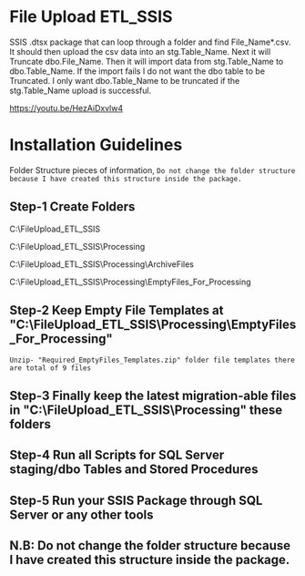 # File Upload ETL_SSIS

SSIS .dtsx package that can loop through a folder and find File_Name*.csv. It should then upload the csv data into an stg.Table_Name. Next it will Truncate dbo.File_Name. Then it will import data from stg.Table_Name to dbo.Table_Name. If the import fails I do not want the dbo table to be Truncated. I only want dbo.Table_Name to be truncated if the stg.Table_Name upload is successful.

https://youtu.be/HezAiDxvlw4


# Installation Guidelines

Folder Structure pieces of information,
``
Do not change the folder structure because I have created this structure inside the package.
``

## Step-1 Create Folders 
  C:\FileUpload_ETL_SSIS
  
  C:\FileUpload_ETL_SSIS\Processing
  
  C:\FileUpload_ETL_SSIS\Processing\ArchiveFiles
  
  C:\FileUpload_ETL_SSIS\Processing\EmptyFiles_For_Processing

## Step-2 Keep Empty File Templates at "C:\FileUpload_ETL_SSIS\Processing\EmptyFiles_For_Processing"
	Unzip- "Required_EmptyFiles_Templates.zip" folder file templates there are total of 9 files

## Step-3 Finally keep the latest migration-able files in "C:\FileUpload_ETL_SSIS\Processing" these folders

## Step-4 Run all Scripts for SQL Server staging/dbo Tables and Stored Procedures

## Step-5 Run your SSIS Package through SQL Server or any other tools


## N.B: Do not change the folder structure because I have created this structure inside the package.

